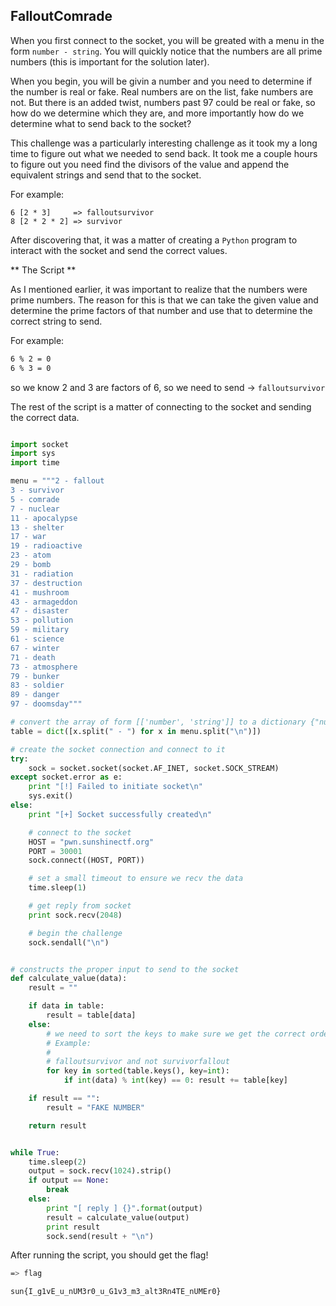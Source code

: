 ## FalloutComrade

When you first connect to the socket, you will be greated with a menu in the form `number - string`.  You will quickly notice that the numbers are all prime numbers (this is important for the solution later).

When you begin, you will be givin a number and you need to determine if the number is real or fake. Real numbers are on the list, fake numbers are not.  But there is an added twist, numbers past 97 could be real or fake, so how do we determine which they are, and more importantly how do we determine what to send back to the socket?

This challenge was a particularly interesting challenge as it took my a long time to figure out what we needed to send back. It took me a couple hours to figure out you need find the divisors of the value and append the equivalent strings and send that to the socket.

For example:
```
6 [2 * 3]     => falloutsurvivor
8 [2 * 2 * 2] => survivor
```

After discovering that, it was a matter of creating a `Python` program to interact with the socket and send the correct values.


** The Script **

As I mentioned earlier, it was important to realize that the numbers were prime numbers.  The reason for this is that we can take the given value and determine the prime factors of that number and use that to determine the correct string to send.

For example:
```bash
6 % 2 = 0
6 % 3 = 0
```

so we know 2 and 3 are factors of 6, so we need to send  -> `falloutsurvivor`

The rest of the script is a matter of connecting to the socket and sending the correct data.

```python

import socket
import sys
import time

menu = """2 - fallout
3 - survivor
5 - comrade
7 - nuclear
11 - apocalypse
13 - shelter
17 - war
19 - radioactive
23 - atom
29 - bomb
31 - radiation
37 - destruction
41 - mushroom
43 - armageddon
47 - disaster
53 - pollution
59 - military
61 - science
67 - winter
71 - death
73 - atmosphere
79 - bunker
83 - soldier
89 - danger
97 - doomsday"""

# convert the array of form [['number', 'string']] to a dictionary {"number": "string"}
table = dict([x.split(" - ") for x in menu.split("\n")])

# create the socket connection and connect to it
try:
    sock = socket.socket(socket.AF_INET, socket.SOCK_STREAM)
except socket.error as e:
    print "[!] Failed to initiate socket\n"
    sys.exit()
else:
    print "[+] Socket successfully created\n"

    # connect to the socket
    HOST = "pwn.sunshinectf.org"
    PORT = 30001
    sock.connect((HOST, PORT))

    # set a small timeout to ensure we recv the data
    time.sleep(1)

    # get reply from socket
    print sock.recv(2048)

    # begin the challenge
    sock.sendall("\n")


# constructs the proper input to send to the socket
def calculate_value(data):
    result = ""

    if data in table:
        result = table[data]
    else:
        # we need to sort the keys to make sure we get the correct order
        # Example:
        #
        # falloutsurvivor and not survivorfallout
        for key in sorted(table.keys(), key=int):
            if int(data) % int(key) == 0: result += table[key]

    if result == "":
        result = "FAKE NUMBER"

    return result


while True:
    time.sleep(2)
    output = sock.recv(1024).strip()
    if output == None:
        break
    else:
        print "[ reply ] {}".format(output)
        result = calculate_value(output)
        print result
        sock.send(result + "\n")

```

After running the script, you should get the flag!


```bash
=> flag

sun{I_g1vE_u_nUM3r0_u_G1v3_m3_alt3Rn4TE_nUMEr0}
```
